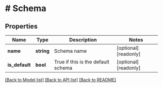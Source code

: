 # # Schema

## Properties

Name | Type | Description | Notes
------------ | ------------- | ------------- | -------------
**name** | **string** | Schema name | [optional] [readonly]
**is_default** | **bool** | True if this is the default schema | [optional] [readonly]

[[Back to Model list]](../../README.md#models) [[Back to API list]](../../README.md#endpoints) [[Back to README]](../../README.md)
